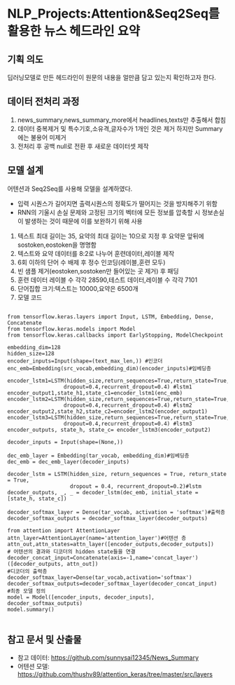 # NLP_Projects:Attention&Seq2Seq를 활용한 뉴스 헤드라인 요약

## 기획 의도
딥러닝모델로 만든 헤드라인이 원문의 내용을 얼만큼 담고 있는지 확인하고자 한다.
## 데이터 전처리 과정
  1. news_summary,news_summary_more에서 headlines,texts만 추출해서 합침
  2. 데이터 중복제거 및 특수기호,소유격,글자수가 1개인 것은 제거 하지만 Summary에는 불용어 미제거
  3. 전처리 후 공백 null로 전환 후 새로운 데이터셋 제작
## 모델 설계
어텐션과 Seq2Seq를 사용해 모델을 설계하였다.
  - 입력 시퀀스가 길어지면 출력시퀀스의 정확도가 떨어지는 것을 방지해주기 위함
  - RNN의 기울시 손실 문제와 고정된 크기의 벡터에 모든 정보를 압축할 시 정보손실이 발생하는 것이 때문에 이를 보완하기 위해 사용
1. 텍스트 최대 길이는 35, 요약의 최대 길이는 10으로 지정 후 요약문 앞뒤에 sostoken,eostoken을 명명함
2. 텍스트와 요약 데이터를 8:2로 나누어 훈련데이터,레이블 제작
3. 6회 이하의 단어 수 배제 후 정수 인코딩(레이블,훈련 모두)
4. 빈 샘플 제거(eostoken,sostoken만 들어있는 곳 제거) 후 패딩
5. 훈련 데이터 레이블 수  각각 28590,테스트 데이터,레이블 수 각각 7101
6. 단어집합 크기:텍스트는 10000,요약은 6500개
7. 모델 코드
<pre>
<code>
from tensorflow.keras.layers import Input, LSTM, Embedding, Dense, Concatenate
from tensorflow.keras.models import Model
from tensorflow.keras.callbacks import EarlyStopping, ModelCheckpoint

embedding_dim=128
hidden_size=128
encoder_inputs=Input(shape=(text_max_len,)) #인코더
enc_emb=Embedding(src_vocab,embedding_dim)(encoder_inputs)#임베딩층

encoder_lstm1=LSTM(hidden_size,return_sequences=True,return_state=True,
                  dropout=0.4,recurrent_dropout=0.4) #lstm1
encoder_output1,state_h1,state_c1=encoder_lstm1(enc_emb)
encoder_lstm2=LSTM(hidden_size,return_sequences=True,return_state=True,
                  dropout=0.4,recurrent_dropout=0.4) #lstm2
encoder_output2,state_h2,state_c2=encoder_lstm2(encoder_output1)
encoder_lstm3=LSTM(hidden_size,return_sequences=True,return_state=True,
                  dropout=0.4,recurrent_dropout=0.4) #lstm3
encoder_outputs, state_h, state_c= encoder_lstm3(encoder_output2)

decoder_inputs = Input(shape=(None,))

dec_emb_layer = Embedding(tar_vocab, embedding_dim)#임베딩층
dec_emb = dec_emb_layer(decoder_inputs)

decoder_lstm = LSTM(hidden_size, return_sequences = True, return_state = True, 
                    dropout = 0.4, recurrent_dropout=0.2)#lstm
decoder_outputs, _, _ = decoder_lstm(dec_emb, initial_state = [state_h, state_c])

decoder_softmax_layer = Dense(tar_vocab, activation = 'softmax')#출력층
decoder_softmax_outputs = decoder_softmax_layer(decoder_outputs) 

from attention import AttentionLayer
attn_layer=AttentionLayer(name='attention_layer')#어텐션 층
attn_out,attn_states=attn_layer([encoder_outputs,decoder_outputs])
# 어텐션의 결과와 디코더의 hidden state들을 연결
decoder_concat_input=Concatenate(axis=-1,name='concat_layer')([decoder_outputs, attn_out])
#디코더의 출력층
decoder_softmax_layer=Dense(tar_vocab,activation='softmax')
decoder_softmax_outputs=decoder_softmax_layer(decoder_concat_input)
#최종 모델 정의
model = Model([encoder_inputs, decoder_inputs], decoder_softmax_outputs)
model.summary()
</code>
</pre>
## 참고 문서 및 산출물
- 참고 데이터: https://github.com/sunnysai12345/News_Summary 
- 어텐션 모델:  https://github.com/thushv89/attention_keras/tree/master/src/layers
